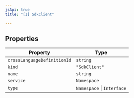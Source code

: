 ```yaml
---
jsApi: true
title: "[I] SdkClient"

---
```

## Properties

| Property | Type |
| ------ | ------ |
| `crossLanguageDefinitionId` | `string` |
| `kind` | `"SdkClient"` |
| `name` | `string` |
| `service` | `Namespace` |
| `type` | `Namespace` \| `Interface` |
